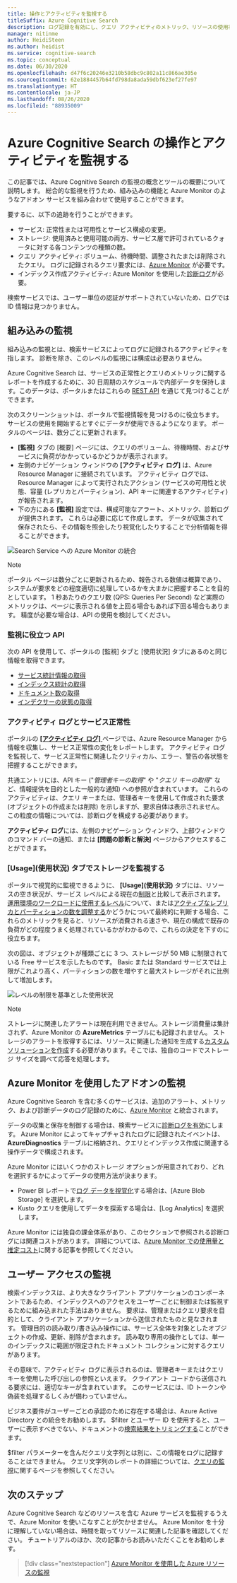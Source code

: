 ```yaml
---
title: 操作とアクティビティを監視する
titleSuffix: Azure Cognitive Search
description: ログ記録を有効にし、クエリ アクティビティのメトリック、リソースの使用状況、およびその他のシステム データを Azure Cognitive Search サービスから取得します。
manager: nitinme
author: HeidiSteen
ms.author: heidist
ms.service: cognitive-search
ms.topic: conceptual
ms.date: 06/30/2020
ms.openlocfilehash: d47f6c20246e3210b58dbc9c802a11c866ae305e
ms.sourcegitcommit: 62e1884457b64fd798da8ada59dbf623ef27fe97
ms.translationtype: HT
ms.contentlocale: ja-JP
ms.lasthandoff: 08/26/2020
ms.locfileid: "88935009"
---
```

# <a name="monitor-operations-and-activity-of-azure-cognitive-search"></a>Azure Cognitive Search の操作とアクティビティを監視する

この記事では、Azure Cognitive Search の監視の概念とツールの概要について説明します。 総合的な監視を行うため、組み込みの機能と Azure Monitor のようなアドオン サービスを組み合わせて使用することができます。

要するに、以下の追跡を行うことができます。

* サービス: 正常性または可用性とサービス構成の変更。
* ストレージ: 使用済みと使用可能の両方、サービス層で許可されているクォータに対する各コンテンツの種類の数。
* クエリ アクティビティ: ボリューム、待機時間、調整されたまたは削除されたクエリ。 ログに記録されるクエリ要求には、[Azure Monitor](#add-azure-monitor) が必要です。
* インデックス作成アクティビティ: Azure Monitor を使用した[診断ログ](#add-azure-monitor)が必要。

検索サービスでは、ユーザー単位の認証がサポートされていないため、ログでは ID 情報は見つかりません。

## <a name="built-in-monitoring"></a>組み込みの監視

組み込みの監視とは、検索サービスによってログに記録されるアクティビティを指します。 診断を除き、このレベルの監視には構成は必要ありません。

Azure Cognitive Search は、サービスの正常性とクエリのメトリックに関するレポートを作成するために、30 日周期のスケジュールで内部データを保持します。このデータは、ポータルまたはこれらの [REST API](#monitoring-apis) を通じて見つけることができます。

次のスクリーンショットは、ポータルで監視情報を見つけるのに役立ちます。 サービスの使用を開始するとすぐにデータが使用できるようになります。 ポータルのページは、数分ごとに更新されます。

* **[監視]** タブの [概要] ページには、クエリのボリューム、待機時間、およびサービスに負荷がかかっているかどうかが表示されます。
* 左側のナビゲーション ウィンドウの **[アクティビティ ログ]** は、Azure Resource Manager に接続されています。 アクティビティ ログでは、Resource Manager によって実行されたアクション (サービスの可用性と状態、容量 (レプリカとパーティション)、API キーに関連するアクティビティ) が報告されます。
* 下の方にある **[監視]** 設定では、構成可能なアラート、メトリック、診断ログが提供されます。 これらは必要に応じて作成します。 データが収集されて保存されたら、その情報を照会したり視覚化したりすることで分析情報を得ることができます。

![Search Service への Azure Monitor の統合](./media/search-monitor-usage/azure-monitor-search.png
 "Search Service への Azure Monitor の統合")

> [!NOTE]
> ポータル ページは数分ごとに更新されるため、報告される数値は概算であり、システムが要求をどの程度適切に処理しているかを大まかに把握することを目的としています。 1 秒あたりのクエリ数 (QPS: Queries Per Second) など実際のメトリックは、ページに表示される値を上回る場合もあれば下回る場合もあります。 精度が必要な場合は、API の使用を検討してください。

<a name="monitoring-apis"> </a>

### <a name="apis-useful-for-monitoring"></a>監視に役立つ API

次の API を使用して、ポータルの [監視] タブと [使用状況] タブにあるのと同じ情報を取得できます。

* [サービス統計情報の取得](/rest/api/searchservice/get-service-statistics)
* [インデックス統計の取得](/rest/api/searchservice/get-index-statistics)
* [ドキュメント数の取得](/rest/api/searchservice/count-documents)
* [インデクサーの状態の取得](/rest/api/searchservice/get-indexer-status)

### <a name="activity-logs-and-service-health"></a>アクティビティ ログとサービス正常性

ポータルの [ **[アクティビティ ログ]** ](../azure-monitor/platform/activity-log.md#view-the-activity-log) ページでは、Azure Resource Manager から情報を収集し、サービス正常性の変化をレポートします。 アクティビティ ログを監視して、サービス正常性に関連したクリティカル、エラー、警告の各状態を把握することができます。

共通エントリには、API キー ("*管理者キーの取得*" や "*クエリ キーの取得*" など、情報提供を目的とした一般的な通知) への参照が含まれています。 これらのアクティビティは、クエリ キーまたは、管理者キーを使用して作成された要求 (オブジェクトの作成または削除) を示しますが、要求自体は表示されません。 この粒度の情報については、診断ログを構成する必要があります。

**アクティビティ ログ**には、左側のナビゲーション ウィンドウ、上部ウィンドウのコマンド バーの通知、または **[問題の診断と解決]** ページからアクセスすることができます。

### <a name="monitor-storage-in-the-usage-tab"></a>[Usage]\(使用状況\) タブでストレージを監視する

ポータルで視覚的に監視できるように、 **[Usage]\(使用状況\)** タブには、リソースの空き状況が、サービス レベルによる現在の[制限](search-limits-quotas-capacity.md)と比較して表示されます。 [運用環境のワークロードに使用するレベル](search-sku-tier.md)について、または[アクティブなレプリカとパーティションの数を調整する](search-capacity-planning.md)かどうかについて最終的に判断する場合、これらのメトリックを見ると、リソースが消費される速さや、現在の構成で既存の負荷がどの程度うまく処理されているかがわかるので、これらの決定を下すのに役立ちます。

次の図は、オブジェクトが種類ごとに 3 つ、ストレージが 50 MB に制限されている Free サービスを示したものです。 Basic または Standard サービスでは上限がこれより高く、パーティションの数を増やすと最大ストレージがそれに比例して増加します。

![レベルの制限を基準とした使用状況](./media/search-monitor-usage/usage-tab.png
 "レベルの制限を基準とした使用状況")

> [!NOTE]
> ストレージに関連したアラートは現在利用できません。ストレージ消費量は集計されず、Azure Monitor の **AzureMetrics** テーブルにも記録されません。 ストレージのアラートを取得するには、リソースに関連した通知を生成する[カスタム ソリューションを作成](../azure-monitor/insights/solutions.md)する必要があります。そこでは、独自のコードでストレージ サイズを調べて応答を処理します。

<a name="add-azure-monitor"></a>

## <a name="add-on-monitoring-with-azure-monitor"></a>Azure Monitor を使用したアドオンの監視

Azure Cognitive Search を含む多くのサービスは、追加のアラート、メトリック、および診断データのログ記録のために、[Azure Monitor](../azure-monitor/index.yml) と統合されます。 

データの収集と保存を制御する場合は、検索サービスに[診断ログを有効](search-monitor-logs.md)にします。 Azure Monitor によってキャプチャされたログに記録されたイベントは、**AzureDiagnostics** テーブルに格納され、クエリとインデックス作成に関連する操作データで構成されます。

Azure Monitor にはいくつかのストレージ オプションが用意されており、どれを選択するかによってデータの使用方法が決まります。

* Power BI レポートで[ログ データを視覚化](search-monitor-logs-powerbi.md)する場合は、[Azure Blob Storage] を選択します。
* Kusto クエリを使用してデータを探索する場合は、[Log Analytics] を選択します。

Azure Monitor には独自の課金体系があり、このセクションで参照される診断ログには関連コストがあります。 詳細については、[Azure Monitor での使用量と推定コスト](../azure-monitor/platform/usage-estimated-costs.md)に関する記事を参照してください。

## <a name="monitor-user-access"></a>ユーザー アクセスの監視

検索インデックスは、より大きなクライアント アプリケーションのコンポーネントであるため、インデックスへのアクセスをユーザーごとに制御または監視するために組み込まれた手法はありません。 要求は、管理またはクエリ要求を目的として、クライアント アプリケーションから送信されたものと見なされます。 管理目的の読み取り/書き込み操作には、サービス全体を対象としたオブジェクトの作成、更新、削除が含まれます。 読み取り専用の操作としては、単一のインデックスに範囲が限定されたドキュメント コレクションに対するクエリがあります。 

その意味で、アクティビティ ログに表示されるのは、管理者キーまたはクエリ キーを使用した呼び出しの参照といえます。 クライアント コードから送信される要求には、適切なキーが含まれています。 このサービスには、ID トークンや偽装を処理するしくみが備わっていません。

ビジネス要件がユーザーごとの承認のために存在する場合は、Azure Active Directory との統合をお勧めします。 $filter とユーザー ID を使用すると、ユーザーに表示すべきでない、ドキュメントの[検索結果をトリミングする](search-security-trimming-for-azure-search-with-aad.md)ことができます。 

$filter パラメーターを含んだクエリ文字列とは別に、この情報をログに記録することはできません。 クエリ文字列のレポートの詳細については、[クエリの監視](search-monitor-queries.md)に関するページを参照してください。

## <a name="next-steps"></a>次のステップ

Azure Cognitive Search などのリソースを含む Azure サービスを監視するうえで、Azure Monitor を使いこなすことが欠かせません。 Azure Monitor を十分に理解していない場合は、時間を取ってリソースに関連した記事を確認してください。 チュートリアルのほか、次の記事からお読みいただくことをお勧めします。

> [!div class="nextstepaction"]
> [Azure Monitor を使用した Azure リソースの監視](../azure-monitor/insights/monitor-azure-resource.md)